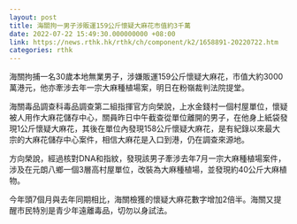 ```yaml
---
layout: post
title: 海關拘一男子涉販運159公斤懷疑大麻花市值約3千萬
date: 2022-07-22 15:49:30.000000000 +08:00
link: https://news.rthk.hk/rthk/ch/component/k2/1658891-20220722.htm
categories: rthk
---
```


海關拘捕一名30歲本地無業男子，涉嫌販運159公斤懷疑大麻花，市值大約3000萬港元，他亦牽涉去年一宗大麻種植場案，明日在粉嶺裁判法院提堂。

海關毒品調查科毒品調查第二組指揮官方向榮說，上水金錢村一個村屋單位，懷疑被人用作大麻花儲存中心，關員昨日中午截查從單位離開的男子，在他身上紙袋發現1公斤懷疑大麻花，其後在單位內發現158公斤懷疑大麻花，是有紀錄以來最大宗的大麻花儲存中心案件，相信大麻花是入口到港，仍在調查來源地。

方向榮說，經過核對DNA和指紋，發現該男子牽涉去年7月一宗大麻種植場案件，涉及在元朗八鄉一個3層高村屋單位，改裝為大麻種植場，並發現約40公斤大麻植物。

今年頭7個月與去年同期相比，海關檢獲的懷疑大麻花數字增加2倍半。海關又提醒市民特別是青少年遠離毒品，切勿以身試法。
